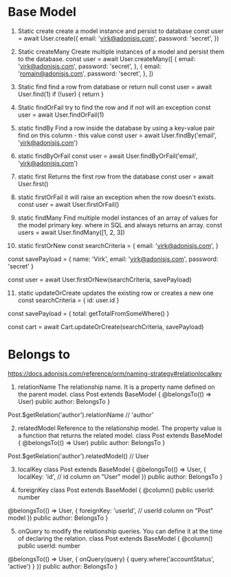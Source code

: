 # Base Model

1. Static create
   create a model instance and persist to database
   const user = await User.create({
   email: 'virk@adonisjs.com',
   password: 'secret',
   })

2. Static createMany
   Create multiple instances of a model and persist them to the database.
   const user = await User.createMany([
   {
   email: 'virk@adonisjs.com',
   password: 'secret',
   },
   {
   email: 'romain@adonisjs.com',
   password: 'secret',
   },
   ])

3. Static find
   find a row from database or return null
   const user = await User.find(1)
   if (!user) {
   return
   }

4. Static findOrFail
   try to find the row and if not will an exception
   const user = await User.findOrFail(1)

5. static findBy
   Find a row inside the database by using a key-value pair
   find on this column - this value
   const user = await User.findBy('email', 'virk@adonisjs.com')

6. static findByOrFail
   const user = await User.findByOrFail('email', 'virk@adonisjs.com')

7. static first
   Returns the first row from the database
   const user = await User.first()

8. static firstOrFail
   it will raise an exception when the row doesn't exists.
   const user = await User.firstOrFail()

9. static findMany
   Find multiple model instances of an array of values for the model primary key.
   where in SQL and always returns an array.
   const users = await User.findMany([1, 2, 3])

10. static firstOrNew
    const searchCriteria = {
    email: 'virk@adonisjs.com',
    }

const savePayload = {
name: 'Virk',
email: 'virk@adonisjs.com',
password: 'secret'
}

const user = await User.firstOrNew(searchCriteria, savePayload)

11. static updateOrCreate
    updates the existing row or creates a new one
    const searchCriteria = {
    id: user.id
    }

const savePayload = {
total: getTotalFromSomeWhere()
}

const cart = await Cart.updateOrCreate(searchCriteria, savePayload)

# Belongs to

https://docs.adonisjs.com/reference/orm/naming-strategy#relationlocalkey

1. relationName
   The relationship name. It is a property name defined on the parent model.
   class Post extends BaseModel {
   @belongsTo(() => User)
   public author: BelongsTo<typeof User>
   }

Post.$getRelation('author').relationName // 'author'

2. relatedModel
   Reference to the relationship model. The property value is a function that returns the related model.
   class Post extends BaseModel {
   @belongsTo(() => User)
   public author: BelongsTo<typeof User>
   }

Post.$getRelation('author').relatedModel() // User

3. localKey
   class Post extends BaseModel {
   @belongsTo(() => User, {
   localKey: 'id', // id column on "User" model
   })
   public author: BelongsTo<typeof User>
   }

4. foreignKey
   class Post extends BaseModel {
   @column()
   public userId: number

@belongsTo(() => User, {
foreignKey: 'userId', // userId column on "Post" model
})
public author: BelongsTo<typeof User>
}

5. onQuery
   to modify the relationship queries. You can define it at the time of declaring the relation.
   class Post extends BaseModel {
   @column()
   public userId: number

@belongsTo(() => User, {
onQuery(query) {
query.where('accountStatus', 'active')
}
})
public author: BelongsTo<typeof User>
}
